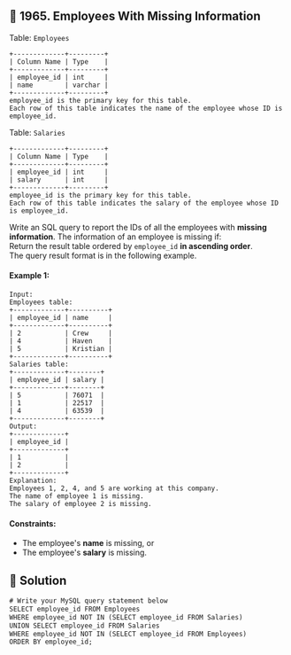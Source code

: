 ## 📝 1965. Employees With Missing Information  
Table: `Employees`  

```
+-------------+---------+
| Column Name | Type    |
+-------------+---------+
| employee_id | int     |
| name        | varchar |
+-------------+---------+
employee_id is the primary key for this table.
Each row of this table indicates the name of the employee whose ID is employee_id.

```
     
Table: `Salaries`  

```
+-------------+---------+
| Column Name | Type    |
+-------------+---------+
| employee_id | int     |
| salary      | int     |
+-------------+---------+
employee_id is the primary key for this table.
Each row of this table indicates the salary of the employee whose ID is employee_id.

```
     
Write an SQL query to report the IDs of all the employees with **missing information**. The information of an employee is missing if:  
Return the result table ordered by `employee_id` **in ascending order**.  
The query result format is in the following example.  
     
  
#### Example 1:  

```
Input: 
Employees table:
+-------------+----------+
| employee_id | name     |
+-------------+----------+
| 2           | Crew     |
| 4           | Haven    |
| 5           | Kristian |
+-------------+----------+
Salaries table:
+-------------+--------+
| employee_id | salary |
+-------------+--------+
| 5           | 76071  |
| 1           | 22517  |
| 4           | 63539  |
+-------------+--------+
Output: 
+-------------+
| employee_id |
+-------------+
| 1           |
| 2           |
+-------------+
Explanation: 
Employees 1, 2, 4, and 5 are working at this company.
The name of employee 1 is missing.
The salary of employee 2 is missing.

```
  
#### Constraints:  
+ The employee's **name** is missing, or  
+ The employee's **salary** is missing.  
  
## 📝 Solution 
```sql  
# Write your MySQL query statement below  
SELECT employee_id FROM Employees  
WHERE employee_id NOT IN (SELECT employee_id FROM Salaries)  
UNION SELECT employee_id FROM Salaries  
WHERE employee_id NOT IN (SELECT employee_id FROM Employees)  
ORDER BY employee_id;  
```  